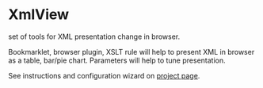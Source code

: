 XmlView
=======

set of tools for XML presentation change in browser.

Bookmarklet, browser plugin, XSLT rule will help to present XML in browser as a table, bar/pie chart. Parameters will help to tune presentation.

See instructions and configuration wizard on <a href="xmlaspect.org/XmlView" >project page</a>. 
